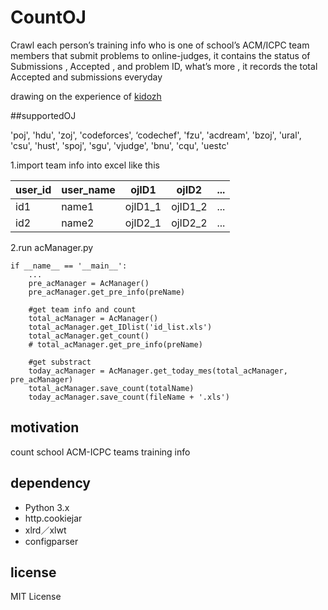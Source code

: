 # CountOJ
Crawl each person’s training info who is one of school’s ACM/ICPC team members that submit problems to online-judges, it contains the status of Submissions , Accepted , and problem ID, what’s more , it records the total Accepted and submissions everyday

drawing on the experience of [kidozh](https://github.com/kidozh)

##supportedOJ

'poj', 'hdu', 'zoj', 'codeforces', ‘codechef', 'fzu', 'acdream', 'bzoj', 'ural', 'csu', 'hust', 'spoj', 'sgu', 'vjudge', 'bnu', 'cqu', 'uestc'

1.import team info into excel like this


user_id | user_name | ojID1| ojID2| ... |
---- | ---- | ---- | ---- | ---- |
id1 | name1 | ojID1_1 | ojID1_2|...| 
id2 |  name2 | ojID2_1| ojID2_2|...|

2.run acManager.py

```python3
if __name__ == '__main__':
    ...
    pre_acManager = AcManager()
    pre_acManager.get_pre_info(preName)

    #get team info and count
    total_acManager = AcManager()
    total_acManager.get_IDlist('id_list.xls')
    total_acManager.get_count()
    # total_acManager.get_pre_info(preName)

    #get substract
    today_acManager = AcManager.get_today_mes(total_acManager, pre_acManager)
    total_acManager.save_count(totalName)
    today_acManager.save_count(fileName + '.xls')
```


## motivation
count school ACM-ICPC teams training info

## dependency

- Python 3.x
- http.cookiejar
- xlrd／xlwt
- configparser

## license

MIT License
